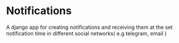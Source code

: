 # Notifications

A django app for creating notifications and receiving them at the set notification time in different social networks( e.g telegram, email )